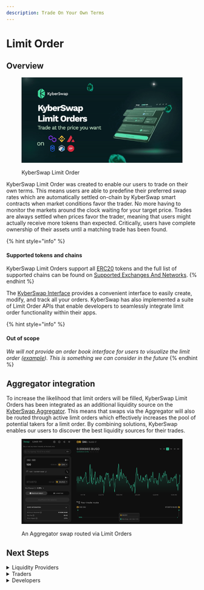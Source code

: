 ```yaml
---
description: Trade On Your Own Terms
---
```


# Limit Order

## Overview

<figure><img src="../../.gitbook/assets/KyberSwap-Launches-Limit-Order.gif" alt=""><figcaption><p>KyberSwap Limit Order</p></figcaption></figure>

KyberSwap Limit Order was created to enable our users to trade on their own terms. This means users are able to predefine their preferred swap rates which are automatically settled on-chain by KyberSwap smart contracts when market conditions favor the trader. No more having to monitor the markets around the clock waiting for your target price. Trades are always settled when prices favor the trader, meaning that users might actually receive more tokens than expected. Critically, users have complete ownership of their assets until a matching trade has been found.

{% hint style="info" %}
#### Supported tokens and chains

KyberSwap Limit Orders support all [ERC20](../../getting-started/foundational-topics/decentralized-finance/tokens.md#token-standards) tokens and the full list of supported chains can be found on [Supported Exchanges And Networks](../../getting-started/supported-exchanges-and-networks.md).
{% endhint %}

The [KyberSwap Interface](https://kyberswap.com/limit/) provides a convenient interface to easily create, modify, and track all your orders. KyberSwap has also implemented a suite of Limit Order APIs that enable developers to  seamlessly integrate limit order functionality within their apps.

{% hint style="info" %}
#### Out of scope

_We will not provide an order book interface for users to visualize the limit order (_[_example_](https://dex.raydium.io/)_). This is something we can consider in the future_
{% endhint %}

## Aggregator integration

To increase the likelihood that limit orders will be filled, KyberSwap Limit Orders has been integrated as an additional liquidity source on the [KyberSwap Aggregator](../kyberswap-aggregator/). This means that swaps via the Aggregator will also be routed through active limit orders which effectively increases the pool of potential takers for a limit order. By combining solutions, KyberSwap enables our users to discover the best liquidity sources for their trades.

<figure><img src="../../.gitbook/assets/image (1) (4).png" alt=""><figcaption><p>An Aggregator swap routed via Limit Orders</p></figcaption></figure>

## Next Steps

<details>

<summary>Liquidity Providers</summary>

* [Discover how limit orders are routed to your pool](concepts/off-chain-relay.md)

</details>

<details>

<summary>Traders</summary>

* [Learn how KyberSwap sources the best liquidity for your swap](concepts/off-chain-relay.md)
* [Trade at your preferred rates on the KyberSwap Interface](../kyberswap-interface/user-guides/trade-at-your-preferred-rates.md)

</details>

<details>

<summary>Developers</summary>

* [Explore key Limit Order concepts](concepts/)
* [Create an order using the Limit Order API](limit-order-api-specification/)
* [View Limit Order contract code and addresses](contracts/)

</details>
